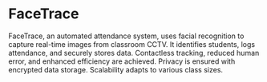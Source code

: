 # FaceTrace
 FaceTrace, an automated attendance system, uses facial recognition to capture real-time images from classroom CCTV. It identifies students, logs attendance, and securely stores data. Contactless tracking, reduced human error, and enhanced efficiency are achieved. Privacy is ensured with encrypted data storage. Scalability adapts to various class sizes.
